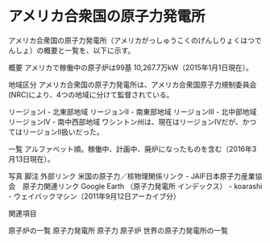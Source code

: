 # アメリカ合衆国の原子力発電所

アメリカ合衆国の原子力発電所（アメリカがっしゅうこくのげんしりょくはつでんしょ）の概要と一覧を、以下に示す。

概要
アメリカで稼働中の原子炉は99基 10,267.7万kW（2015年1月1日現在）。

地域区分
アメリカ合衆国の原子力発電所は、アメリカ合衆国原子力規制委員会(NRC)により、4つの地域に分けて監督されている。

リージョンI - 北東部地域
リージョンII - 南東部地域
リージョンIII - 北中部地域
リージョンIV - 南中西部地域
ワシントン州は、現在はリージョンIVだが、かつてはリージョンII扱いだった。

一覧
アルファベット順。稼働中、計画中、廃炉になったものを含む（2016年3月13日現在）。

写真
脚注
外部リンク
米国の原子力／核物理関係リンク - JAIF日本原子力産業協会　原子力関連リンク
Google Earth （原子力発電所 インデックス） - koarashi - ウェイバックマシン（2011年9月12日アーカイブ分）

関連項目

原子炉の一覧
原子力発電所
原子力
原子炉
世界の原子力発電所の一覧